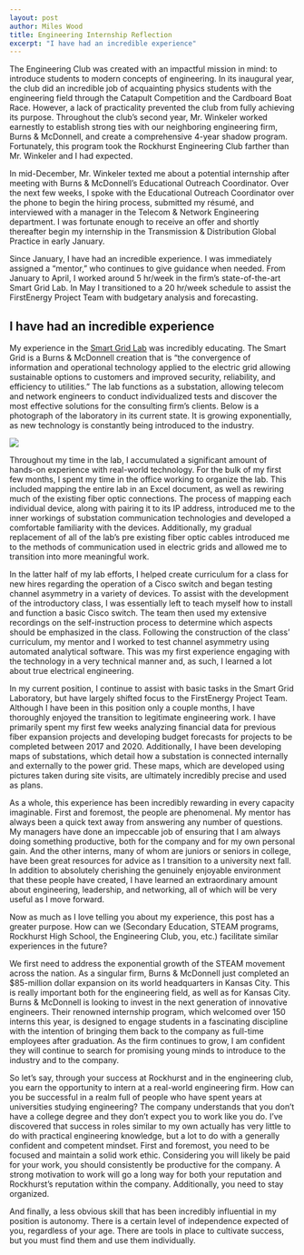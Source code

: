 ```yaml
---
layout: post
author: Miles Wood
title: Engineering Internship Reflection
excerpt: "I have had an incredible experience"
---
```


The Engineering Club was created with an impactful mission in mind: to introduce students to modern concepts of engineering. In its inaugural year, the club did an incredible job of acquainting physics students with the engineering field through the Catapult Competition and the Cardboard Boat Race. However, a lack of practicality prevented the club from fully achieving its purpose. Throughout the club’s second year, Mr. Winkeler worked earnestly to establish strong ties with our neighboring engineering firm, Burns & McDonnell, and create a comprehensive 4-year shadow program. Fortunately, this program took the Rockhurst Engineering Club farther than Mr. Winkeler and I had expected.


In mid-December, Mr. Winkeler texted me about a potential internship after meeting with Burns & McDonnell’s Educational Outreach Coordinator. Over the next few weeks, I spoke with the Educational Outreach Coordinator over the phone to begin the hiring process, submitted my résumé, and interviewed with a manager in the Telecom & Network Engineering department. I was fortunate enough to receive an offer and shortly thereafter begin my internship in the Transmission & Distribution Global Practice in early January.


Since January, I have had an incredible experience. I was immediately assigned a “mentor,” who continues to give guidance when needed. From January to April, I worked around 5 hr/week in the firm’s state-of-the-art Smart Grid Lab. In May I transitioned to a 20 hr/week schedule to assist the FirstEnergy Project Team with budgetary analysis and forecasting.

## I have had an incredible experience

My experience in the [Smart Grid Lab](http://www.burnsmcdblog.com/2012/02/03/burns-mcdonnell-unveils-new-smart-grid-lab/) was incredibly educating. The Smart Grid is a Burns & McDonnell creation that is “the convergence of information and operational technology applied to the electric grid allowing sustainable options to customers and improved security, reliability, and efficiency to utilities.” The lab functions as a substation, allowing telecom and network engineers to conduct individualized tests and discover the most effective solutions for the consulting firm’s clients. Below is a photograph of the laboratory in its current state. It is growing exponentially, as new technology is constantly being introduced to the industry.

<div class="flex-wrapper">
  <img src="{{site.baseurl}}/img/2012-01-Smart-Grid-Lab-WHQ-0006.jpg">
</div>



Throughout my time in the lab, I accumulated a significant amount of hands-on experience with real-world technology. For the bulk of my first few months, I spent my time in the office working to organize the lab. This included mapping the entire lab in an Excel document, as well as rewiring much of the existing fiber optic connections. The process of mapping each individual device, along with pairing it to its IP address, introduced me to the inner workings of substation communication technologies and developed a comfortable familiarity with the devices. Additionally, my gradual replacement of all of the lab’s pre existing fiber optic cables introduced me to the methods of communication used in electric grids and allowed me to transition into more meaningful work.


In the latter half of my lab efforts, I helped create curriculum for a class for new hires regarding the operation of a Cisco switch and began testing channel asymmetry in a variety of devices. To assist with the development of the introductory class, I was essentially left to teach myself how to install and function a basic Cisco switch. The team then used my extensive recordings on the self-instruction process to determine which aspects should be emphasized in the class. Following the construction of the class’ curriculum, my mentor and I worked to test channel asymmetry using automated analytical software. This was my first experience engaging with the technology in a very technical manner and, as such, I learned a lot about true electrical engineering.


In my current position, I continue to assist with basic tasks in the Smart Grid Laboratory, but have largely shifted focus to the FirstEnergy Project Team. Although I have been in this position only a couple months, I have thoroughly enjoyed the transition to legitimate engineering work. I have primarily spent my first few weeks analyzing financial data for previous fiber expansion projects and developing budget forecasts for projects to be completed between 2017 and 2020. Additionally, I have been developing maps of substations, which detail how a substation is connected internally and externally to the power grid. These maps, which are developed using pictures taken during site visits, are ultimately incredibly precise and used as plans.


As a whole, this experience has been incredibly rewarding in every capacity imaginable. First and foremost, the people are phenomenal. My mentor has always been a quick text away from answering any number of questions. My managers have done an impeccable job of ensuring that I am always doing something productive, both for the company and for my own personal gain. And the other interns, many of whom are juniors or seniors in college, have been great resources for advice as I transition to a university next fall. In addition to absolutely cherishing the genuinely enjoyable environment that these people have created, I have learned an extraordinary amount about engineering, leadership, and networking, all of which will be very useful as I move forward.


Now as much as I love telling you about my experience, this post has a greater purpose. How can we (Secondary Education, STEAM programs, Rockhurst High School, the Engineering Club, you, etc.) facilitate similar experiences in the future?


We first need to address the exponential growth of the STEAM movement across the nation. As a singular firm, Burns & McDonnell just completed an $85-million dollar expansion on its world headquarters in Kansas City. This is really important both for the engineering field, as well as for Kansas City. Burns & McDonnell is looking to invest in the next generation of innovative engineers. Their renowned internship program, which welcomed over 150 interns this year, is designed to engage students in a fascinating discipline with the intention of bringing them back to the company as full-time employees after graduation. As the firm continues to grow, I am confident they will continue to search for promising young minds to introduce to the industry and to the company.


So let’s say, through your success at Rockhurst and in the engineering club, you earn the opportunity to intern at a real-world engineering firm. How can you be successful in a realm full of people who have spent years at universities studying engineering? The company understands that you don’t have a college degree and they don’t expect you to work like you do. I’ve discovered that success in roles similar to my own actually has very little to do with practical engineering knowledge, but a lot to do with a generally confident and competent mindset. First and foremost, you need to be focused and maintain a solid work ethic. Considering you will likely be paid for your work, you should consistently be productive for the company. A strong motivation to work will go a long way for both your reputation and Rockhurst’s reputation within the company. Additionally, you need to stay organized.


And finally, a less obvious skill that has been incredibly influential in my position is autonomy. There is a certain level of independence expected of you, regardless of your age. There are tools in place to cultivate success, but you must find them and use them individually.


